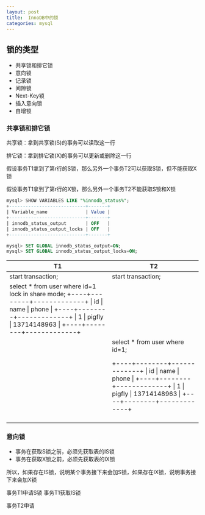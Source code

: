 ```yaml
---
layout: post
title:  InnoDB中的锁
categories: mysql
---
```


## 锁的类型

- 共享锁和排它锁
- 意向锁
- 记录锁
- 间隙锁
- Next-Key锁
- 插入意向锁
- 自增锁

### 共享锁和排它锁

共享锁：拿到共享锁(S)的事务可以读取这一行

排它锁：拿到排它锁(X)的事务可以更新或删除这一行

假设事务T1拿到了第r行的S锁，那么另外一个事务T2可以获取S锁，但不能获取X锁

假设事务T1拿到了第r行的X锁，那么另外一个事务T2不能获取S锁和X锁

```sql
mysql> SHOW VARIABLES LIKE "%innodb_status%";
+----------------------------+-------+
| Variable_name              | Value |
+----------------------------+-------+
| innodb_status_output       | OFF   |
| innodb_status_output_locks | OFF   |
+----------------------------+-------+

mysql> SET GLOBAL innodb_status_output=ON;
mysql> SET GLOBAL innodb_status_output_locks=ON;
```

<table>
<thead>
<tr>
<th>T1</th>
<th>T2</th>
</tr>
</thead>
<tbody>
<tr>
<td>start transaction;</td>
<td>start transaction;</td>
</tr>
<tr>
<td>
select * from user where id=1 lock in share mode;
+----+--------+-------------+
| id | name   | phone       |
+----+--------+-------------+
|  1 | pigfly | 13714148963 |
+----+--------+-------------+
</td>
<td></td>
</tr>
<tr>
<td></td>
<td>
select * from user where id=1;
<p>
+----+--------+-------------+
| id | name   | phone       |
+----+--------+-------------+
|  1 | pigfly | 13714148963 |
+----+--------+-------------+
</p>
</td>
</tr>
<tr>
<td></td>
<td></td>
</tr>
</tbody>
</table>


### 意向锁

- 事务在获取S锁之前，必须先获取表的IS锁
- 事务在获取X锁之前，必须先获取表的IX锁

所以，如果存在IS锁，说明某个事务接下来会加S锁，如果存在IX锁，说明事务接下来会加X锁

事务T1申请S锁
事务T1获取IS锁

事务T2申请
